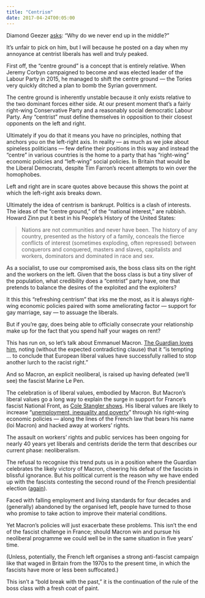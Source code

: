 ```yaml
---
title: "Centrism"
date: 2017-04-24T00:05:00
---
```


Diamond Geezer [asks][dg]: “Why do we never end up in the middle?”

[dg]: http://diamondgeezer.blogspot.co.uk/2017/04/left-right.html

It’s unfair to pick on him, but I will because he posted on a day when my annoyance at centrist liberals has well and truly peaked.

First off, the “centre ground” is a concept that is entirely relative. When Jeremy Corbyn campaigned to become and was elected leader of the Labour Party in 2015, he managed to shift the centre ground — the Tories very quickly ditched a plan to bomb the Syrian government.

The centre ground is inherently unstable because it only exists relative to the two dominant forces either side. At our present moment that’s a fairly right-wing Conservative Party and a reasonably social democratic Labour Party. Any “centrist” must define themselves in opposition to their closest opponents on the left and right.

Ultimately if you do that it means you have no principles, nothing that anchors you on the left-right axis. In reality — as much as we joke about spineless politicians — few define their positions in this way and instead the “centre” in various countries is the home to a party that has “right-wing” economic policies and “left-wing” social policies. In Britain that would be the Liberal Democrats, despite Tim Farron’s recent attempts to win over the homophobes.

Left and right are in scare quotes above because this shows the point at which the left-right axis breaks down.

Ultimately the idea of centrism is bankrupt. Politics is a clash of interests. The ideas of the “centre ground,” of the “national interest,” are rubbish. Howard Zinn put it best in his People’s History of the United States:

> Nations are not communities and never have been. The history of any country, presented as the history of a family, conceals the fierce conflicts of interest (sometimes exploding, often repressed) between conquerors and conquered, masters and slaves, capitalists and workers, dominators and dominated in race and sex.

As a socialist, to use our compromised axis, the boss class sits on the right and the workers on the left. Given that the boss class is but a tiny sliver of the population, what credibility does a “centrist” party have, one that pretends to balance the desires of the exploited and the exploiters?

It this this “refreshing centrism” that irks me the most, as it is always right-wing economic policies paired with some ameliorating factor — support for gay marriage, say — to assuage the liberals.

But if you’re gay, does being able to officially consecrate your relationship make up for the fact that you spend half your wages on rent?

This has run on, so let’s talk about Emmanuel Macron. [The Guardian loves him][graun], noting (without the expected contradicting clause) that it “is tempting … to conclude that European liberal values have successfully rallied to stop another lurch to the racist right.”

[graun]: https://www.theguardian.com/commentisfree/2017/apr/23/the-guardian-view-on-france-election-a-win-for-macron-and-hope

And so Macron, an explicit neoliberal, is raised up having defeated (we’ll see) the fascist Marine Le Pen.

The celebration is of liberal values, embodied by Macron. But Macron’s liberal values go a long way to explain the surge in support for France’s fascist National Front, as [Cole Stangler shows][cs]. His liberal values are likely to increase “[unemployment, inequality and poverty][cs-d]” through his right-wing economic policies — along the lines of the French law that bears his name (loi Macron) and hacked away at workers’ rights.

[cs]: http://wpj.dukejournals.org/content/34/1/18.full
[cs-d]: https://www.dissentmagazine.org/online_articles/french-election-trouble-with-emmanuel-macron-centrism

The assault on workers’ rights and public services has been ongoing for nearly 40 years yet liberals and centrists deride the term that describes our current phase: neoliberalism.

The refusal to recognise this trend puts us in a position where the Guardian celebrates the likely victory of Macron, cheering his defeat of the fascists in blissful ignorance. But his political current is the reason why we have ended up with the fascists contesting the second round of the French presidential election ([again][fe02]).

[fe02]: https://en.wikipedia.org/wiki/French_presidential_election,_2002

Faced with falling employment and living standards for four decades and (generally) abandoned by the organised left, people have turned to those who promise to take action to improve their material conditions.

Yet Macron’s policies will just exacerbate these problems. This isn’t the end of the fascist challenge in France; should Macron win and pursue his neoliberal programme we could well be in the same situation in five years’ time.

(Unless, potentially, the French left organises a strong anti-fascist campaign like that waged in Britain from the 1970s to the present time, in which the fascists have more or less been suffocated.)

This isn’t a “bold break with the past,” it is the continuation of the rule of the boss class with a fresh coat of paint.
